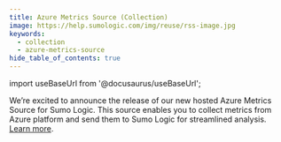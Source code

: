 ```yaml
---
title: Azure Metrics Source (Collection)
image: https://help.sumologic.com/img/reuse/rss-image.jpg
keywords:
  - collection
  - azure-metrics-source
hide_table_of_contents: true    
---
```


import useBaseUrl from '@docusaurus/useBaseUrl';

We’re excited to announce the release of our new hosted Azure Metrics Source for Sumo Logic. This source enables you to collect metrics from Azure platform and send them to Sumo Logic for streamlined analysis. [Learn more](/docs/send-data/hosted-collectors/microsoft-source/azure-metrics-source/).